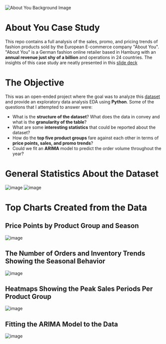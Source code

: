 ![About You Background Image](https://user-images.githubusercontent.com/98691360/190907068-6ba4a1a8-67b6-4db6-8b9c-a6d0779027e8.jpg)

# About You Case Study
This repo contains a full analysis of the sales, promo, and pricing trends of fashion products sold by the European E-commerce company "About You". "About You" is a 
German fashion online retailer based in Hamburg with an **annual revenue just shy of a billion** and operations in 24 countries. The insights of this case study are neatly
presented in this [slide deck](https://docs.google.com/presentation/d/1lUUm42_86o2Zgdu4VqKDmmXWKSfQuvIHZgyQ36Mt5wc/edit?usp=sharing)

# The Objective
This was an open-ended project where the goal was to analyze this [dataset](https://drive.google.com/file/d/1-4hp4YB6waePDE9IDIKu_gy7i6_rQ12m/view?usp=sharing) and 
provide an exploratory data analysis EDA using **Python**. Some of the questions that I attempted to answer were:
- What is the **structure of the dataset**? What does the data in convey and what is the **granularity of the table**?
- What are some **interesting statistics** that could be reported about the dataset?
- How do the **top five product groups** fare against each other in terms of **price points, sales, and promo trends**?
- Could we fit an **ARIMA** model to predict the order volume throughout the year?

# General Statistics About the Dataset
![image](https://user-images.githubusercontent.com/98691360/190910157-ed1a2c70-94b4-44d1-b3c1-1f2a49bf30ab.png)
![image](https://user-images.githubusercontent.com/98691360/190910243-095f3b5c-7ffd-4a53-9d4a-289713b7ffa3.png)

# Top Charts Created from the Data
## Price Points by Product Group and Season
![image](https://user-images.githubusercontent.com/98691360/190910527-1e96f726-baad-4acb-adb3-641e6f498ea7.png)

## The Number of Orders and Inventory Trends Showing the Seasonal Behavior
![image](https://user-images.githubusercontent.com/98691360/190910684-be43793c-076f-4768-b3a4-6c92f83763a1.png)

## Heatmaps Showing the Peak Sales Periods Per Product Group
![image](https://user-images.githubusercontent.com/98691360/190910724-4cbc503f-8225-46ed-a015-01469e687f23.png)

## Fitting the ARIMA Model to the Data
![image](https://user-images.githubusercontent.com/98691360/190910781-441ae48f-e782-4545-9681-67b334fc9591.png)

